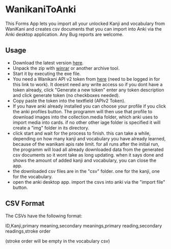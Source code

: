 # WanikaniToAnki
This Forms App lets you import all your unlocked Kanji and vocabulary from WaniKani and creates csv documents that you can import into Anki via the Anki desktop application.
Any Bug reports are welcome.

## Usage
* Download the latest version [here](https://github.com/tazua/WanikaniToAnki/releases).
* Unpack the zip with [winrar](https://www.google.com/search?q=winrar) or another archive tool.
* Start it by executing the exe file.
* You need a Wanikani API v2 token from [here](https://www.wanikani.com/settings/personal_access_tokens) (need to be logged in for this link to work). It doesnt need any write access so if you dont have a token already, click "Generate a new token" enter any token description and click generate token (no checkboxes needed).
* Copy paste the token into the textfield (APIv2 Token).
* If you have anki already installed you can choose your profile if you click the anki profiles button. The programm will then use that profile to download images into the collection.media folder, which anki uses to import media into cards. if no other other iage folder is specified it will create a "img" folder in its directory.
* click start and wait for the process to finish. this can take a while, depending on how many kanji and vocabulary you have already learned, because of the wanikani apis rate limit. for all runs after the initial run, the programm will load all already downloaded data from the generated csv documents so it wont take as long updating. when it says done and shows the amount of added kanji and vocabulary, you can close the app.
* the downloaded csv files are in the "csv" folder. one for the kanji, one for the vocabulary.
* open the anki desktop app. import the csvs into anki via the "import file" button.

## CSV Format
The CSVs have the following format:

ID,Kanji,primary meaning,secondary meanings,primary reading,secondary readings,stroke order

(stroke order will be empty in the vocabulary csv)
